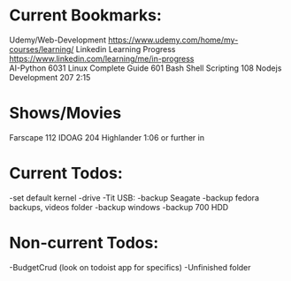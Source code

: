 # Current Bookmarks:
 Udemy/Web-Development	https://www.udemy.com/home/my-courses/learning/
 Linkedin Learning Progress https://www.linkedin.com/learning/me/in-progress	
 AI-Python		6031
 Linux Complete Guide	601
 Bash Shell Scripting	108
 Nodejs Development	207 2:15
# Shows/Movies
 Farscape		112
 IDOAG			204
 Highlander		1:06 or further in

# Current Todos:
 -set default kernel
 -drive 
 -Tit USB:
	-backup Seagate
	-backup fedora backups, videos folder
	-backup windows
	-backup 700 HDD
# Non-current Todos:
 -BudgetCrud (look on todoist app for specifics)
 -Unfinished folder
 
